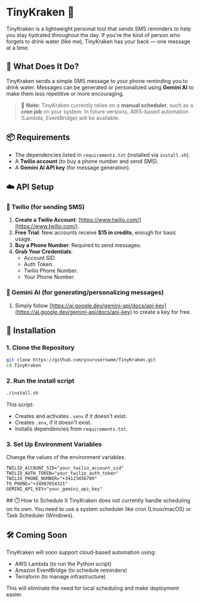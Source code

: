 # TinyKraken 🐙
TinyKraken is a lightweight personal tool that sends SMS reminders to help you stay hydrated throughout the day. If you're the kind of person who forgets to drink water (like me), TinyKraken has your back — one message at a time.

## 🧠 What Does It Do?
TinyKraken sends a simple SMS message to your phone reminding you to drink water. Messages can be generated or personalized using **Gemini AI** to make them less repetitive or more encouraging.

> 🔔 **Note:** TinyKraken currently relies on a **manual scheduler**, such as a **cron job** on your system. In future versions, AWS-based automation (Lambda, EventBridge) will be available.

## 📦 Requirements

- The dependencies listed in `requirements.txt` (installed via `install.sh`).
- A **Twilio account** (to buy a phone number and send SMS).
- A **Gemini AI API key** (for message generation).

## ☁️ API Setup

### 🔹 Twilio (for sending SMS)

1. **Create a Twilio Account**: [https://www.twilio.com/](https://www.twilio.com/).
2. **Free Trial**: New accounts receive **$15 in credits**, enough for basic usage.
3. **Buy a Phone Number**: Required to send messages.
4. **Grab Your Credentials**:
   - Account SID.
   - Auth Token.
   - Twilio Phone Number.
   - Your Phone Number.

### 🔹 Gemini AI (for generating/personalizing messages)

1. Simply follow [https://ai.google.dev/gemini-api/docs/api-key](https://ai.google.dev/gemini-api/docs/api-key) to create a key for free.

## 🚀 Installation

### 1. Clone the Repository

```bash
git clone https://github.com/yourusername/TinyKraken.git
cd TinyKraken
```

### 2. Run the install script
```bash
./install.sh
```
This script:
- Creates and activates `.venv` if it doesn't exist.
- Creates `.env`, if it doesn't exist.
- Installs dependencies from `requirements.txt`.

### 3. Set Up Environment Variables
Change the values of the environment variables.

```env
TWILIO_ACCOUNT_SID="your_twilio_account_sid"
TWILIO_AUTH_TOKEN="your_twilio_auth_token"
TWILIO_PHONE_NUMBER="+34123456789"
TO_PHONE="+34987654321"
GEMINI_API_KEY="your_gemini_api_key"
```


## ⏱️ How to Schedule It
TinyKraken does not currently handle scheduling on its own. You need to use a system scheduler like cron (Linux/macOS) or Task Scheduler (Windows).

## 🛠️ Coming Soon
TinyKraken will soon support cloud-based automation using:
- AWS Lambda (to run the Python script)
- Amazon EventBridge (to schedule reminders)
- Terraform (to manage infrastructure)

This will eliminate the need for local scheduling and make deployment easier.
